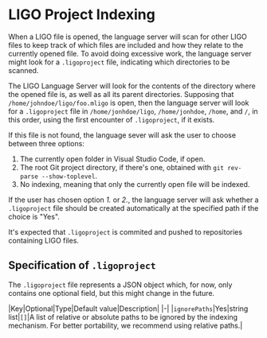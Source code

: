 # LIGO Project Indexing

When a LIGO file is opened, the language server will scan for other LIGO files to keep track of which files are included and how they relate to the currently opened file. To avoid doing excessive work, the language server might look for a `.ligoproject` file, indicating which directories to be scanned.

The LIGO Language Server will look for the contents of the directory where the opened file is, as well as all its parent directories. Supposing that `/home/johndoe/ligo/foo.mligo` is open, then the language server will look for a `.ligoproject` file in `/home/jonhdoe/ligo`, `/home/jonhdoe`, `/home`, and `/`, in this order, using the first encounter of `.ligoproject`, if it exists.

If this file is not found, the language sever will ask the user to choose between three options:

1. The currently open folder in Visual Studio Code, if open.
2. The root Git project directory, if there's one, obtained with `git rev-parse --show-toplevel`.
3. No indexing, meaning that only the currently open file will be indexed.

If the user has chosen option *1.* or *2.*, the language server will ask whether a `.ligoproject` file should be created automatically at the specified path if the choice is "Yes".

It's expected that `.ligoproject` is commited and pushed to repositories containing LIGO files.

## Specification of `.ligoproject`

The `.ligoproject` file represents a JSON object which, for now, only contains one optional field, but this might change in the future.

|Key|Optional|Type|Default value|Description|
|-|
|`ignorePaths`|Yes|string list|`[]`|A list of relative or absolute paths to be ignored by the indexing mechanism. For better portability, we recommend using relative paths.|
